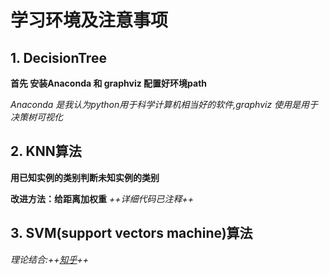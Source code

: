 # 学习环境及注意事项
## 1. DecisionTree
**首先 安装Anaconda 和 graphviz 配置好环境path**

*Anaconda 是我认为python用于科学计算机相当好的软件,graphviz 使用是用于决策树可视化*
## 2. KNN算法
**用已知实例的类别判断未知实例的类别**

**改进方法：给距离加权重**
*++详细代码已注释++*
## 3. SVM(support vectors machine)算法
*理论结合:++[知乎](https://www.zhihu.com/question/21094489)++*

